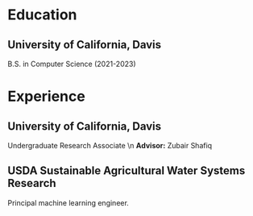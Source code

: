 # Education
## University of California, Davis
B.S. in Computer Science (2021-2023)

# Experience
## University of California, Davis
Undergraduate Research Associate \n
**Advisor:** Zubair Shafiq

## USDA Sustainable Agricultural Water Systems Research
Principal machine learning engineer.
